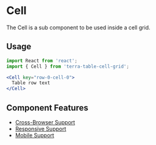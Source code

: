# Cell

The Cell is a sub component to be used inside a cell grid.

## Usage

```jsx
import React from 'react';
import { Cell } from 'terra-table-cell-grid';

<Cell key="row-0-cell-0">
  Table row text
</Cell>
```

## Component Features
* [Cross-Browser Support](https://github.com/cerner/terra-ui/blob/master/src/terra-dev-site/contributing/ComponentStandards.e.contributing.md#cross-browser-support)
* [Responsive Support](https://github.com/cerner/terra-ui/blob/master/src/terra-dev-site/contributing/ComponentStandards.e.contributing.md#responsive-support)
* [Mobile Support](https://github.com/cerner/terra-ui/blob/master/src/terra-dev-site/contributing/ComponentStandards.e.contributing.md#mobile-support)
